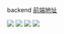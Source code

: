 backend
[前端地址](https://github.com/LittleTheFu/demo_app_front_end)

![](https://img.shields.io/badge/mybatis-green.svg)
![](https://img.shields.io/badge/spring_boot-green.svg)
![](https://img.shields.io/badge/swagger3-green.svg)
![](https://img.shields.io/badge/tencent_cos-green.svg)